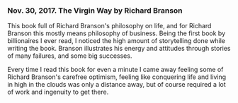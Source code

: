 
### Nov. 30, 2017. The Virgin Way by Richard Branson

This book full of Richard Branson's philosophy on life, and for Richard Branson this mostly means philosophy of business. Being the first book by billionaires I ever read, I noticed the high amount of storytelling done while writing the book. Branson illustrates his energy and attitudes through stories of many failures, and some big successes.

Every time I read this book for even a minute I came away feeling some of Richard Branson's carefree optimism, feeling like conquering life and living in high in the clouds was only a distance away, but of course required a lot of work and ingenuity to get there.